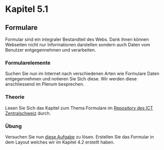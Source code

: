 # Kapitel 5.1 #

## Formulare ##

Formular sind ein integraler Bestandteil des Webs. Dank ihnen können Webseiten nicht nur Informationen
darstellen sondern auch Daten vom Benutzer entgegennehmen und verarbeiten.

### Formularelemente ###

Suchen Sie nun im Internet nach verschiedenen Arten wie Formulare Daten entgegennehmen und notieren Sie
Sich diese. Wir werden diese anschliessend im Plenum besprechen.

### Theorie ###

Lesen Sie Sich das Kapitel zum Thema Formulare im [Repository des ICT Zentralschweiz](https://github.com/IctBerufsbildungZentralschweiz/modul-101/tree/master/Tag%202/08%20Formulare)
durch.

### Übung ###

Versuchen Sie nun [diese Aufgabe](https://github.com/IctBerufsbildungZentralschweiz/modul-101/tree/master/Tag%202/08%20Formulare/04%20Aufgabe)
zu lösen. Erstellen Sie das Formular in dem Layout welches wir im Kapitel 4.2 erstellt haben.